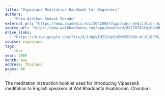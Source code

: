 ```yaml
---
title: "Vipassana Meditation Handbook for Beginners"
authors:
  - "Phra Athikan Somsak Sorado"
external_url: "https://www.academia.edu/3642668/Vipassana_meditation_handbook"
source_url: "https://www.watbhaddanta.com/app/download/8827076286/Handbook+of+Vipassana+Meditation.pdf?t=1504544421"
drive_links:
  - "https://drive.google.com/file/d/1dWqVTHZ2E4pSj6WVK5E030-mCal1BFPG/view?usp=drivesdk"
course: vipassana
tags:
  - thai
year: 2009
month: may
address: Thailand
pages: 86
---
```


The meditation instruction booklet used for introducing Vipassanā meditation to English speakers at Wat Bhaddanta Asabharam, Chonburi.
